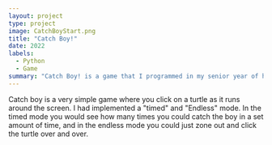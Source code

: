 ```yaml
---
layout: project
type: project
image: CatchBoyStart.png
title: "Catch Boy!"
date: 2022
labels:
  - Python
  - Game
summary: "Catch Boy! is a game that I programmed in my senior year of high school in an AP computer science class using python."
---
```


Catch boy is a very simple game where you click on a turtle as it runs around the screen. I had implemented a "timed" and "Endless" mode. In the timed mode you would see how many times you could catch the boy in a set amount of time, and in the endless mode you could just zone out and click the turtle over and over.
